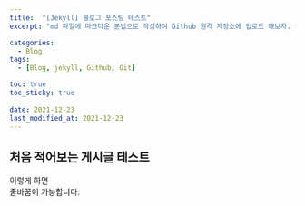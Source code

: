 ```yaml
---
title:  "[Jekyll] 블로그 포스팅 테스트"
excerpt: "md 파일에 마크다운 문법으로 작성하여 Github 원격 저장소에 업로드 해보자. 에디터는 Visual Studio code 사용! 로컬 서버에서 확인도 해보자. "

categories:
  - Blog
tags:
  - [Blog, jekyll, Github, Git]

toc: true
toc_sticky: true
 
date: 2021-12-23
last_modified_at: 2021-12-23
---
```


## 처음 적어보는 게시글 테스트
이렇게 하면 <br>
줄바꿈이 가능합니다.